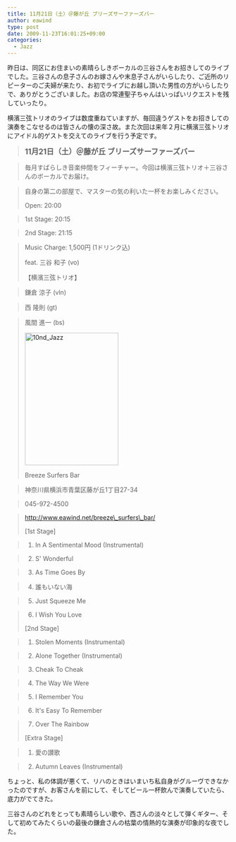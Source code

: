 ```yaml
---
title: 11月21日（土）＠藤が丘 ブリーズサーファーズバー
author: eawind
type: post
date: 2009-11-23T16:01:25+09:00
categories:
  - Jazz
---
```

昨日は、同区にお住まいの素晴らしきボーカルの三谷さんをお招きしてのライブでした。三谷さんの息子さんのお嫁さんや末息子さんがいらしたり、ご近所のリピーターのご夫婦が来たり、お初でライブにお越し頂いた男性の方がいらしたりで、ありがとうございました。お店の常連聖子ちゃんはいっぱいリクエストを残していったり。

横濱三弦トリオのライブは数度重ねていますが、毎回違うゲストをお招きしての演奏をこなせるのは皆さんの懐の深さ故。また次回は来年２月に横濱三弦トリオにアイドル的ゲストを交えてのライブを行う予定です。

> <big><strong>11月21日（土）＠藤が丘 ブリーズサーファーズバー</strong></big>

> 毎月すばらしき音楽仲間をフィーチャー。今回は横濱三弦トリオ＋三谷さんのボーカルでお届け。

> 自身の第二の部屋で、マスターの気の利いた一杯をお楽しみください。
>
> Open: 20:00

> 1st Stage: 20:15

> 2nd Stage: 21:15

> Music Charge: 1,500円 (1ドリンク込)
>
> feat. 三谷 和子 (vo)
>
> 【横濱三弦トリオ】

> 鎌倉 涼子 (vln)

> 西 隆則 (gt)

> 風間 進一 (bs)
>
> [<img class="alignnone size-medium wp-image-938" src="/img/2009/11/10nd_Jazz-212x300.jpg" alt="10nd_Jazz" width="212" height="300" srcset="/img/2009/11/10nd_Jazz-212x300.jpg 212w, /img/2009/11/10nd_Jazz.jpg 543w" sizes="(max-width: 212px) 100vw, 212px" />][1]
>
> Breeze Surfers Bar

> 神奈川県横浜市青葉区藤が丘1丁目27-34

> 045-972-4500

> http://www.eawind.net/breeze\_surfers\_bar/
>
> [1st Stage]

> 1. In A Sentimental Mood (Instrumental)

> 2. S' Wonderful

> 3. As Time Goes By

> 4. 誰もいない海

> 5. Just Squeeze Me

> 6. I Wish You Love
>
> [2nd Stage]

> 1. Stolen Moments (Instrumental)

> 2. Alone Together (Instrumental)

> 3. Cheak To Cheak

> 4. The Way We Were

> 5. I Remember You

> 6. It's Easy To Remember

> 7. Over The Rainbow
>
> [Extra Stage]

> 1. 愛の讃歌

> 2. Autumn Leaves (Instrumental)

ちょっと、私の体調が悪くて、リハのときはいまいち私自身がグルーヴできなかったのですが、お客さんを前にして、そしてビール一杯飲んで演奏していたら、底力がでてきた。

三谷さんのどれをとっても素晴らしい歌や、西さんの淡々として弾くギター、そして初めてみたくらいの最後の鎌倉さんの枯葉の情熱的な演奏が印象的な夜でした。

 [1]: /img/2009/11/10nd_Jazz.jpg
